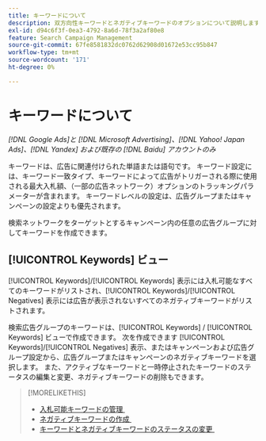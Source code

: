 ```yaml
---
title: キーワードについて
description: 双方向性キーワードとネガティブキーワードのオプションについて説明します。
exl-id: d94c6f3f-0ea3-4792-8a6d-78f3a2af80e8
feature: Search Campaign Management
source-git-commit: 67fe8581832dc0762d62908d01672e53cc95b847
workflow-type: tm+mt
source-wordcount: '171'
ht-degree: 0%

---
```


# キーワードについて

*[!DNL Google Ads]と [!DNL Microsoft Advertising]、[!DNL Yahoo! Japan Ads]、[!DNL Yandex] および既存の [!DNL Baidu] アカウントのみ*

キーワードは、広告に関連付けられた単語または語句です。 キーワード設定には、キーワード一致タイプ、キーワードによって広告がトリガーされる際に使用される最大入札額、（一部の広告ネットワーク）オプションのトラッキングパラメーターが含まれます。 キーワードレベルの設定は、広告グループまたはキャンペーンの設定よりも優先されます。

検索ネットワークをターゲットとするキャンペーン内の任意の広告グループに対してキーワードを作成できます。

## [!UICONTROL Keywords] ビュー

[!UICONTROL Keywords]/[!UICONTROL Keywords] 表示には入札可能なすべてのキーワードがリストされ、[!UICONTROL Keywords]/[!UICONTROL Negatives] 表示には広告が表示されないすべてのネガティブキーワードがリストされます。

検索広告グループのキーワードは、[!UICONTROL Keywords] / [!UICONTROL Keywords] ビューで作成できます。 次を作成できます
[!UICONTROL Keywords]/[!UICONTROL Negatives] 表示、またはキャンペーンおよび広告グループ設定から、広告グループまたはキャンペーンのネガティブキーワードを選択します。 また、アクティブなキーワードと一時停止されたキーワードのステータスの編集と変更、ネガティブキーワードの削除もできます。

>[!MORELIKETHIS]
>
>* [&#x200B; 入札可能キーワードの管理 &#x200B;](/help/search-social-commerce/campaign-management/campaigns/keyword-manage.md)
>* [&#x200B; ネガティブキーワードの作成 &#x200B;](/help/search-social-commerce/campaign-management/campaigns/keyword-negative-create.md)
>* [&#x200B; キーワードとネガティブキーワードのステータスの変更 &#x200B;](keyword-status-edit.md)
